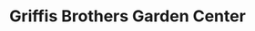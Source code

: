 ---
title: "Griffis Brothers Garden Center"
url: /norman/griffis-brothers-garden-center/
shop: garden centre
---